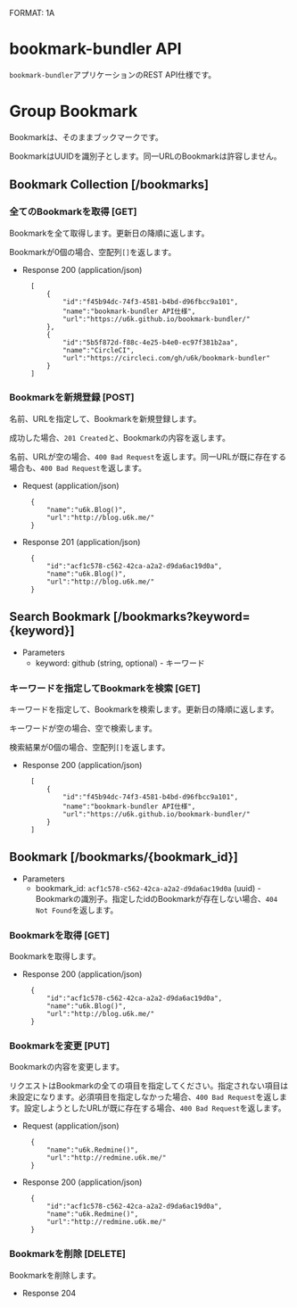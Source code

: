 FORMAT: 1A

# bookmark-bundler API

`bookmark-bundler`アプリケーションのREST API仕様です。

# Group Bookmark

Bookmarkは、そのままブックマークです。

BookmarkはUUIDを識別子とします。同一URLのBookmarkは許容しません。

## Bookmark Collection [/bookmarks]

### 全てのBookmarkを取得 [GET]

Bookmarkを全て取得します。更新日の降順に返します。

Bookmarkが0個の場合、空配列`[]`を返します。

+ Response 200 (application/json)

        [
            {
                "id":"f45b94dc-74f3-4581-b4bd-d96fbcc9a101",
                "name":"bookmark-bundler API仕様",
                "url":"https://u6k.github.io/bookmark-bundler/"
            },
            {
                "id":"5b5f872d-f88c-4e25-b4e0-ec97f381b2aa",
                "name":"CircleCI",
                "url":"https://circleci.com/gh/u6k/bookmark-bundler"
            }
        ]

### Bookmarkを新規登録 [POST]

名前、URLを指定して、Bookmarkを新規登録します。

成功した場合、`201 Created`と、Bookmarkの内容を返します。

名前、URLが空の場合、`400 Bad Request`を返します。同一URLが既に存在する場合も、`400 Bad Request`を返します。

+ Request (application/json)

        {
            "name":"u6k.Blog()",
            "url":"http://blog.u6k.me/"
        }

+ Response 201 (application/json)

        {
            "id":"acf1c578-c562-42ca-a2a2-d9da6ac19d0a",
            "name":"u6k.Blog()",
            "url":"http://blog.u6k.me/"
        }

## Search Bookmark [/bookmarks?keyword={keyword}]

+ Parameters
    + keyword: github (string, optional) - キーワード

### キーワードを指定してBookmarkを検索 [GET]

キーワードを指定して、Bookmarkを検索します。更新日の降順に返します。

キーワードが空の場合、空で検索します。

検索結果が0個の場合、空配列`[]`を返します。

+ Response 200 (application/json)

        [
            {
                "id":"f45b94dc-74f3-4581-b4bd-d96fbcc9a101",
                "name":"bookmark-bundler API仕様",
                "url":"https://u6k.github.io/bookmark-bundler/"
            }
        ]

## Bookmark [/bookmarks/{bookmark_id}]

+ Parameters
    + bookmark_id: `acf1c578-c562-42ca-a2a2-d9da6ac19d0a` (uuid) - Bookmarkの識別子。指定したidのBookmarkが存在しない場合、`404 Not Found`を返します。

### Bookmarkを取得 [GET]

Bookmarkを取得します。

+ Response 200 (application/json)

        {
            "id":"acf1c578-c562-42ca-a2a2-d9da6ac19d0a",
            "name":"u6k.Blog()",
            "url":"http://blog.u6k.me/"
        }

### Bookmarkを変更 [PUT]

Bookmarkの内容を変更します。

リクエストはBookmarkの全ての項目を指定してください。指定されない項目は未設定になります。必須項目を指定しなかった場合、`400 Bad Request`を返します。設定しようとしたURLが既に存在する場合、`400 Bad Request`を返します。

+ Request (application/json)

        {
            "name":"u6k.Redmine()",
            "url":"http://redmine.u6k.me/"
        }

+ Response 200 (application/json)

        {
            "id":"acf1c578-c562-42ca-a2a2-d9da6ac19d0a",
            "name":"u6k.Redmine()",
            "url":"http://redmine.u6k.me/"
        }

### Bookmarkを削除 [DELETE]

Bookmarkを削除します。

+ Response 204
